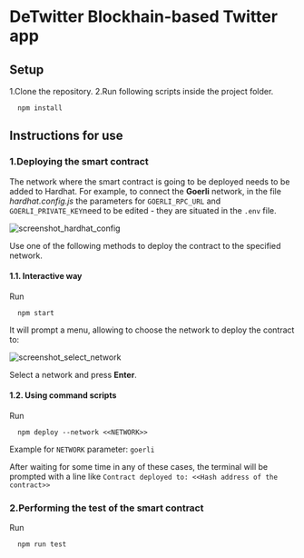 # DeTwitter Blockhain-based Twitter app

## Setup

1.Clone the repository. 2.Run following scripts inside the project folder.

```shell
  npm install
```

## Instructions for use

### 1.Deploying the smart contract

The network where the smart contract is going to be deployed needs to be added to Hardhat. For example, to connect the **Goerli** network, in the file _hardhat.config.js_ the parameters for `GOERLI_RPC_URL` and `GOERLI_PRIVATE_KEY`need to be edited - they are situated in the `.env` file.

![screenshot_hardhat_config](TargetUrl)

Use one of the following methods to deploy the contract to the specified network.

#### 1.1. Interactive way

Run

```shell
  npm start
```

It will prompt a menu, allowing to choose the network to deploy the contract to:

![screenshot_select_network](TargetUrl)

Select a network and press **Enter**.

#### 1.2. Using command scripts

Run

```shell
  npm deploy --network <<NETWORK>>
```

Example for `NETWORK` parameter: `goerli`

After waiting for some time in any of these cases, the terminal will be prompted with a line like `Contract deployed to: <<Hash address of the contract>>`

### 2.Performing the test of the smart contract

Run

```shell
  npm run test
```
